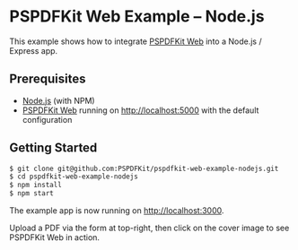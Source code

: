 PSPDFKit Web Example – Node.js
==============================

This example shows how to integrate [PSPDFKit Web](https://pspdfkit.com/web/) into a Node.js / Express app.

## Prerequisites

* [Node.js](http://nodejs.org/) (with NPM)
* [PSPDFKit Web](https://pspdfkit.com/web/) running on [http://localhost:5000](http://localhost:5000) with the default configuration

## Getting Started

```sh
$ git clone git@github.com:PSPDFKit/pspdfkit-web-example-nodejs.git
$ cd pspdfkit-web-example-nodejs
$ npm install
$ npm start
```

The example app is now running on [http://localhost:3000](http://localhost:3000).

Upload a PDF via the form at top-right, then click on the cover image to see PSPDFKit Web in action.
